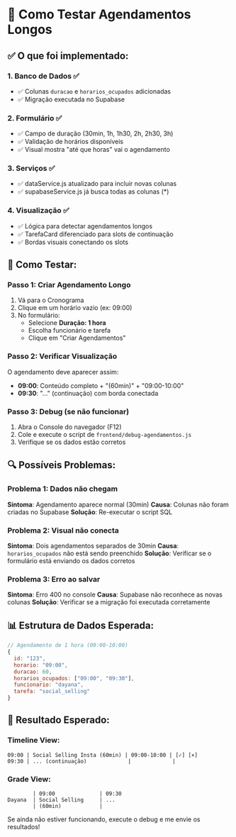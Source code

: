 # 🧪 Como Testar Agendamentos Longos

## ✅ O que foi implementado:

### 1. **Banco de Dados** ✅
- ✅ Colunas `duracao` e `horarios_ocupados` adicionadas
- ✅ Migração executada no Supabase

### 2. **Formulário** ✅
- ✅ Campo de duração (30min, 1h, 1h30, 2h, 2h30, 3h)
- ✅ Validação de horários disponíveis
- ✅ Visual mostra "até que horas" vai o agendamento

### 3. **Serviços** ✅
- ✅ dataService.js atualizado para incluir novas colunas
- ✅ supabaseService.js já busca todas as colunas (*)

### 4. **Visualização** ✅
- ✅ Lógica para detectar agendamentos longos
- ✅ TarefaCard diferenciado para slots de continuação
- ✅ Bordas visuais conectando os slots

## 🧪 Como Testar:

### Passo 1: Criar Agendamento Longo
1. Vá para o Cronograma
2. Clique em um horário vazio (ex: 09:00)
3. No formulário:
   - Selecione **Duração: 1 hora**
   - Escolha funcionário e tarefa
   - Clique em "Criar Agendamentos"

### Passo 2: Verificar Visualização
O agendamento deve aparecer assim:
- **09:00**: Conteúdo completo + "(60min)" + "09:00-10:00"
- **09:30**: "..." (continuação) com borda conectada

### Passo 3: Debug (se não funcionar)
1. Abra o Console do navegador (F12)
2. Cole e execute o script de `frontend/debug-agendamentos.js`
3. Verifique se os dados estão corretos

## 🔍 Possíveis Problemas:

### Problema 1: Dados não chegam
**Sintoma**: Agendamento aparece normal (30min)
**Causa**: Colunas não foram criadas no Supabase
**Solução**: Re-executar o script SQL

### Problema 2: Visual não conecta
**Sintoma**: Dois agendamentos separados de 30min
**Causa**: `horarios_ocupados` não está sendo preenchido
**Solução**: Verificar se o formulário está enviando os dados corretos

### Problema 3: Erro ao salvar
**Sintoma**: Erro 400 no console
**Causa**: Supabase não reconhece as novas colunas
**Solução**: Verificar se a migração foi executada corretamente

## 📊 Estrutura de Dados Esperada:

```javascript
// Agendamento de 1 hora (09:00-10:00)
{
  id: "123",
  horario: "09:00",
  duracao: 60,
  horarios_ocupados: ["09:00", "09:30"],
  funcionario: "dayana",
  tarefa: "social_selling"
}
```

## 🎯 Resultado Esperado:

### Timeline View:
```
09:00 | Social Selling Insta (60min) | 09:00-10:00 | [✓] [×]
09:30 | ... (continuação)             |             |
```

### Grade View:
```
        | 09:00              | 09:30
Dayana  | Social Selling     | ...
        | (60min)            |
```

Se ainda não estiver funcionando, execute o debug e me envie os resultados!